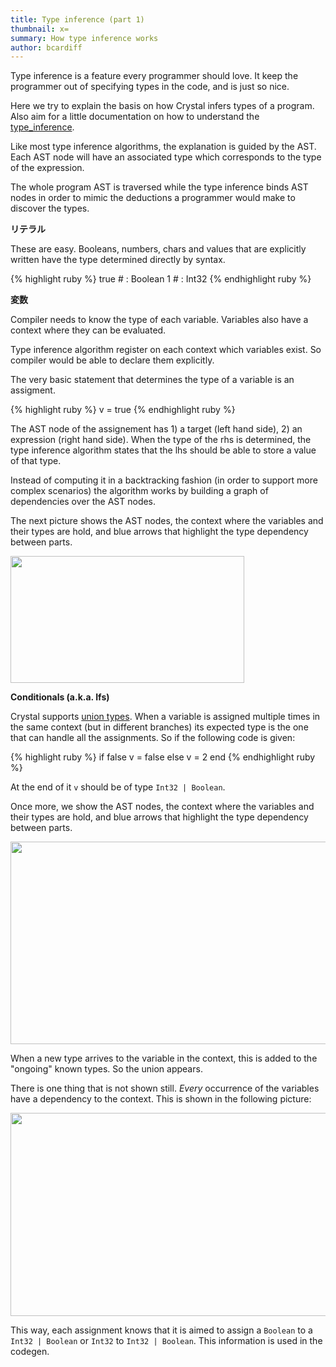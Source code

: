```yaml
---
title: Type inference (part 1)
thumbnail: x=
summary: How type inference works
author: bcardiff
---
```


Type inference is a feature every programmer should love. It keep the programmer out of specifying types in the code, and is just so nice.

Here we try to explain the basis on how Crystal infers types of a program. Also aim for a little documentation on how to understand the [type_inference](https://github.com/crystal-lang/crystal/blob/fd6c0238f6e7725d307d4c010d8c860e38a46d72/src/compiler/crystal/type_inference.cr).

Like most type inference algorithms, the explanation is guided by the AST. Each AST node will have an associated type which corresponds to the type of the expression.

The whole program AST is traversed while the type inference binds AST nodes in order to mimic the deductions a programmer would make to discover the types.

**リテラル**

These are easy. Booleans, numbers, chars and values that are explicitly written have the type determined directly by syntax.

<div class="code_section">{% highlight ruby %}
true # : Boolean
1    # : Int32
{% endhighlight ruby %}</div>

**変数**

Compiler needs to know the type of each variable. Variables also have a context where they can be evaluated.

Type inference algorithm register on each context which variables exist. So compiler would be able to declare them explicitly.

The very basic statement that determines the type of a variable is an assigment.

<div class="code_section">{% highlight ruby %}
v = true
{% endhighlight ruby %}</div>

The AST node of the assignement has 1) a target (left hand side), 2) an expression (right hand side). When the type of the rhs is determined, the type inference algorithm states that the lhs should be able to store a value of that type.

Instead of computing it in a backtracking fashion (in order to support more complex scenarios) the algorithm works by building a graph of dependencies over the AST nodes.

The next picture shows the AST nodes, the context where the variables and their types are hold, and blue arrows that highlight the type dependency between parts.

<img src="{{ 'type-inference/assign-variable.png' | asset_path }}" width="374" height="203" class="center"/>

**Conditionals (a.k.a. Ifs)**

Crystal supports [union types](http://en.wikipedia.org/wiki/Union_type). When a variable is assigned multiple times in the same context (but in different branches) its expected type is the one that can handle all the assignments. So if the following code is given:

<div class="code_section">{% highlight ruby %}
if false
  v = false
else
  v = 2
end
{% endhighlight ruby %}</div>

At the end of it `v` should be of type `Int32 | Boolean`.

Once more, we show the AST nodes, the context where the variables and their types are hold, and blue arrows that highlight the type dependency between parts.

<img src="{{ 'type-inference/conditional-1.png' | asset_path }}" width="562" height="324" class="center"/>

When a new type arrives to the variable in the context, this is added to the "ongoing" known types. So the union appears.

There is one thing that is not shown still. *Every* occurrence of the variables have a dependency to the context. This is shown in the following picture:

<img src="{{ 'type-inference/conditional-2.png' | asset_path }}" width="563" height="325" class="center"/>

This way, each assignment knows that it is aimed to assign a `Boolean` to a `Int32 | Boolean` or `Int32` to `Int32 | Boolean`. This information is used in the codegen.
